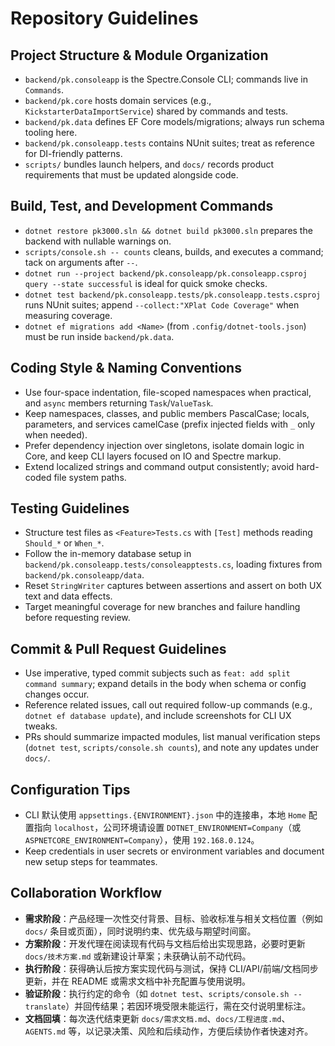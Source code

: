 # Repository Guidelines

## Project Structure & Module Organization
- `backend/pk.consoleapp` is the Spectre.Console CLI; commands live in `Commands`.
- `backend/pk.core` hosts domain services (e.g., `KickstarterDataImportService`) shared by commands and tests.
- `backend/pk.data` defines EF Core models/migrations; always run schema tooling here.
- `backend/pk.consoleapp.tests` contains NUnit suites; treat as reference for DI-friendly patterns.
- `scripts/` bundles launch helpers, and `docs/` records product requirements that must be updated alongside code.

## Build, Test, and Development Commands
- `dotnet restore pk3000.sln && dotnet build pk3000.sln` prepares the backend with nullable warnings on.
- `scripts/console.sh -- counts` cleans, builds, and executes a command; tack on arguments after `--`.
- `dotnet run --project backend/pk.consoleapp/pk.consoleapp.csproj query --state successful` is ideal for quick smoke checks.
- `dotnet test backend/pk.consoleapp.tests/pk.consoleapp.tests.csproj` runs NUnit suites; append `--collect:"XPlat Code Coverage"` when measuring coverage.
- `dotnet ef migrations add <Name>` (from `.config/dotnet-tools.json`) must be run inside `backend/pk.data`.

## Coding Style & Naming Conventions
- Use four-space indentation, file-scoped namespaces when practical, and `async` members returning `Task`/`ValueTask`.
- Keep namespaces, classes, and public members PascalCase; locals, parameters, and services camelCase (prefix injected fields with `_` only when needed).
- Prefer dependency injection over singletons, isolate domain logic in Core, and keep CLI layers focused on IO and Spectre markup.
- Extend localized strings and command output consistently; avoid hard-coded file system paths.

## Testing Guidelines
- Structure test files as `<Feature>Tests.cs` with `[Test]` methods reading `Should_*` or `When_*`.
- Follow the in-memory database setup in `backend/pk.consoleapp.tests/consoleapptests.cs`, loading fixtures from `backend/pk.consoleapp/data`.
- Reset `StringWriter` captures between assertions and assert on both UX text and data effects.
- Target meaningful coverage for new branches and failure handling before requesting review.

## Commit & Pull Request Guidelines
- Use imperative, typed commit subjects such as `feat: add split command summary`; expand details in the body when schema or config changes occur.
- Reference related issues, call out required follow-up commands (e.g., `dotnet ef database update`), and include screenshots for CLI UX tweaks.
- PRs should summarize impacted modules, list manual verification steps (`dotnet test`, `scripts/console.sh counts`), and note any updates under `docs/`.

## Configuration Tips
- CLI 默认使用 `appsettings.{ENVIRONMENT}.json` 中的连接串，本地 `Home` 配置指向 `localhost`，公司环境请设置 `DOTNET_ENVIRONMENT=Company`（或 `ASPNETCORE_ENVIRONMENT=Company`），使用 `192.168.0.124`。
- Keep credentials in user secrets or environment variables and document new setup steps for teammates.

## Collaboration Workflow
- **需求阶段**：产品经理一次性交付背景、目标、验收标准与相关文档位置（例如 `docs/` 条目或页面），同时说明约束、优先级与期望时间窗。
- **方案阶段**：开发代理在阅读现有代码与文档后给出实现思路，必要时更新 `docs/技术方案.md` 或新建设计草案；未获确认前不动代码。
- **执行阶段**：获得确认后按方案实现代码与测试，保持 CLI/API/前端/文档同步更新，并在 README 或需求文档中补充配置与使用说明。
- **验证阶段**：执行约定的命令（如 `dotnet test`、`scripts/console.sh -- translate`）并回传结果；若因环境受限未能运行，需在交付说明里标注。
- **文档回填**：每次迭代结束更新 `docs/需求文档.md`、`docs/工程进度.md`、`AGENTS.md` 等，以记录决策、风险和后续动作，方便后续协作者快速对齐。
